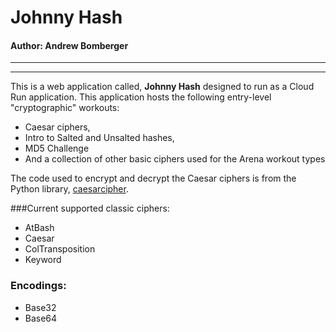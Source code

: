 # Johnny Hash   
#### Author: Andrew Bomberger

---
---
This is a web application called, **Johnny Hash** designed to run as a Cloud Run application. This 
application hosts the following entry-level "cryptographic" workouts:  
- Caesar ciphers,
- Intro to Salted and Unsalted hashes,
- MD5 Challenge   
- And a collection of other basic ciphers used for the Arena workout types

The code used to encrypt and decrypt the Caesar ciphers is from the Python library, 
[caesarcipher](https://pypi.org/project/caesarcipher/).   

###Current supported classic ciphers:
- AtBash
- Caesar
- ColTransposition
- Keyword

### Encodings:
- Base32   
- Base64   


